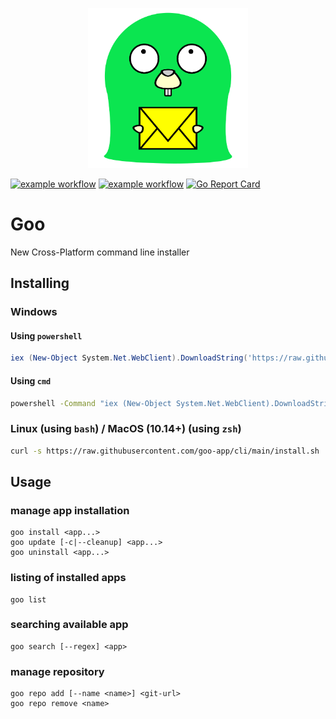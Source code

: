 <p align="center" style="align-content: center; text-align: center;">
<img src="manifest/goo.png" width="256" alt="logo" /><br />
</p>

[![example workflow](https://github.com/goo-app/cli/actions/workflows/test.yml/badge.svg)](https://github.com/goo-app/cli/actions/workflows/test.yml)
[![example workflow](https://github.com/goo-app/cli/actions/workflows/releaser.yml/badge.svg)](https://github.com/goo-app/cli/actions/workflows/releaser.yml)
[![Go Report Card](https://goreportcard.com/badge/github.com/goo-app/cli)](https://goreportcard.com/report/github.com/goo-app/cli)

# Goo

New Cross-Platform command line installer

## Installing

### Windows

#### Using `powershell`

```ps1
iex (New-Object System.Net.WebClient).DownloadString('https://raw.githubusercontent.com/goo-app/cli/main/install.ps1')
```

#### Using `cmd`

```cmd
powershell -Command "iex (New-Object System.Net.WebClient).DownloadString('https://raw.githubusercontent.com/goo-app/cli/main/install.ps1')"
```

### Linux (using `bash`) / MacOS (10.14+) (using `zsh`)

```sh
curl -s https://raw.githubusercontent.com/goo-app/cli/main/install.sh | bash
```

## Usage

### manage app installation

```shell
goo install <app...>
goo update [-c|--cleanup] <app...>
goo uninstall <app...>
```

### listing of installed apps

```shell
goo list
```

### searching available app

```shell
goo search [--regex] <app>
```

### manage repository

```shell
goo repo add [--name <name>] <git-url>
goo repo remove <name>
```
